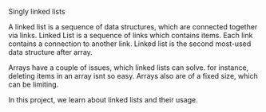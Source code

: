 Singly linked lists

A linked list is a sequence of data structures, which are connected together via links. Linked List is a sequence of links which contains items. Each link contains a connection to another link. Linked list is the second most-used data structure after array.

Arrays have a couple of issues, which linked lists can solve. for instance, deleting items in an array isnt so easy. Arrays also are of a fixed size, which can be limiting.

In this project, we learn about linked lists and their usage. 
